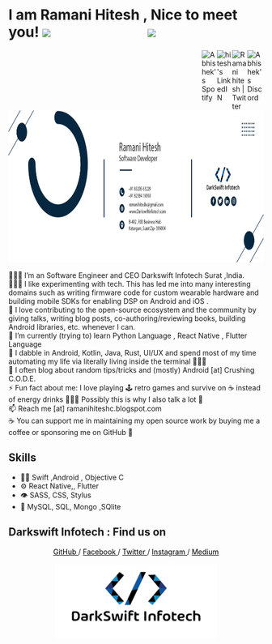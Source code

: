 #  I am Ramani Hitesh , Nice to meet you! <img src="https://media.giphy.com/media/hvRJCLFzcasrR4ia7z/giphy.gif" width="25px">  &nbsp;&nbsp;&nbsp;&nbsp;&nbsp;&nbsp;&nbsp;&nbsp;&nbsp; &nbsp;&nbsp;&nbsp; &nbsp;   &nbsp;&nbsp;&nbsp;&nbsp;&nbsp;&nbsp;&nbsp;&nbsp;&nbsp;&nbsp;&nbsp; ![](https://visitor-badge.glitch.me/badge?page_id=ramanihiteshc)
<a href="https://stackoverflow.com/users/5478736/ramani-hitesh">
  <img align="right" alt="Abhishek's Discord" width="32px" src="https://upload.wikimedia.org/wikipedia/commons/e/ef/Stack_Overflow_icon.svg" />
</a>
<a href="https://twitter.com/ramanihiteshc">
  <img align="right" alt="Ramani hitesh | Twitter" width="30px" src="https://raw.githubusercontent.com/peterthehan/peterthehan/master/assets/twitter.svg" />
</a>
<a href="https://www.linkedin.com/in/ramanihitesh/">
  <img align="right" alt="hitesh's LinkedIN" width="30px" src="https://raw.githubusercontent.com/peterthehan/peterthehan/master/assets/linkedin.svg" />
</a>
<a href="https://ramanihiteshc.blogspot.com/">
  <img align="right" alt="Abhishek's Spotify" width="30px" src="https://upload.wikimedia.org/wikipedia/commons/3/31/Blogger.svg" />
</a>



<br />



<img width="900" height="300" src="https://github.com/RamaniHiteshc/RamaniHiteshc/blob/main/photos/profile.png" alt="hr">

<!--
**RamaniHiteshc/RamaniHiteshc** is a ✨ _special_ ✨ repository because its `README.md` (this file) appears on your GitHub profile.

Here are some ideas to get you started
-->
👨🏻‍💻  I’m an Software Engineer and CEO Darkswift Infotech Surat ,India. <br/>
👨🏻‍🔬  I like experimenting with tech. This has led me into many interesting domains such as writing firmware code for custom wearable hardware and building mobile SDKs for enabling DSP on Android and iOS .<br/>
🤗  I love contributing to the open-source ecosystem and the community by giving talks, writing blog posts, co-authoring/reviewing books, building Android libraries, etc. whenever I can.<br/>
🌱  I’m currently (trying to) learn Python Language  , React Native , Flutter Language<br/>
💬  I dabble in Android, Kotlin, Java, Rust, UI/UX and spend most of my time automating my life via literally living inside the terminal 🤷🏻‍♂️<br/>
📝  I often blog about random tips/tricks and (mostly) Android [at] Crushing C.O.D.E.<br/>
⚡️  Fun fact about me: I love playing 🕹 retro games and survive on ☕️ instead of energy drinks 🙇🏻‍♂️  Possibly this is why I also talk a lot 🤔<br/>
📫  Reach me [at] ramanihiteshc.blogspot.com<br/>
☕️  You can support me in maintaining my open source work by buying me a coffee or sponsoring me on GitHub 🤗<br/>

## Skills
- 👨‍💻 Swift ,Android , Objective C
- ⚙️ React Native,, Flutter
- 👁️ SASS, CSS, Stylus
- 💽 MySQL, SQL, Mongo ,SQlite

## Darkswift Infotech : Find us on

<div align="center">
	<a href="https://github.com/RamaniHiteshc/RamaniHiteshc" style="color:black"> GitHub </a> / <a href="https://www.facebook.com/darkswiftinfotech/" style="color:#000000;"> Facebook </a> / <a href="https://twitter.com/androiddevnotes" style="color:#000000;"> Twitter </a> / <a href="https://www.instagram.com/darkswiftinfotech/" style="color:#000000;"> Instagram </a> / <a href="https://medium.com/@ramanihiteshc" style="color:#000000;"> Medium </a>
	<br><br>
    <img width="320px" src="https://github.com/RamaniHiteshc/RamaniHiteshc/blob/main/photos/COMPANY%20LOGO.png" alt="androiddevnotes logo"></img>
</div>
